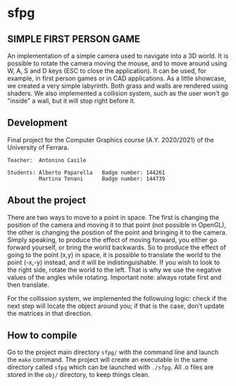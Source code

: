 # sfpg
## SIMPLE FIRST PERSON GAME

An implementation of a simple camera used to navigate into a 3D world.
It is possible to rotate the camera moving the mouse, and to move around
using W, A, S and D keys (ESC to close the application).
It can be used, for example, in first person games or in CAD applications.
As a little showcase, we created a very simple labyrinth.
Both grass and walls are rendered using shaders.
We also implemented a collision system, such as the user won't go "inside" a
wall, but it will stop right before it.

## Development
Final project for the Computer Graphics course (A.Y. 2020/2021) of the University of Ferrara.

```
Teacher:  Antonino Casile

Students: Alberto Paparella   Badge number: 144261
          Martina Tenani      Badge number: 144739
```

## About the project          
There are two ways to move to a point in space.
The first is changing the position of the camera and moving it to that point
(not possible in OpenGL), the other is changing the position of the point
and bringing it to the camera.
Simply speaking, to produce the effect of moving forward, you either go
forward yourself, or bring the world backwards.
So to produce the effect of going to the point (x,y) in space, it is possible
to translate the world to the point (-x,-y) instead, and it will be
indistinguishable.
If you wish to look to the right side, rotate the world to the left.
That is why we use the negative values of the angles while rotating.
Important note: always rotate first and then translate.

For the collission system, we implemented the followuing logic: check if the
next step will locate the object around you; if that is the case, don't
update the matrices in that direction.
 
## How to compile
Go to the project main directory ```sfpg/``` with the command line and launch
the ```make``` command. The project will create an executable in the same directory
called ```sfpg``` which can be launched with ```./sfpg```.
All .o files are stored in the ```obj/``` directory, to keep things clean.